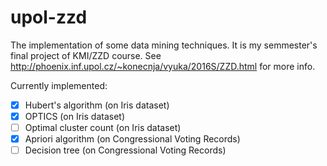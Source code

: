 # upol-zzd

The implementation of some data mining techniques. It is my semmester's final project of KMI/ZZD course. See http://phoenix.inf.upol.cz/~konecnja/vyuka/2016S/ZZD.html for more info. 

Currently implemented:
 - [x] Hubert's algorithm (on Iris dataset)
 - [x] OPTICS (on Iris dataset)
 - [ ] Optimal cluster count (on Iris dataset)
 - [x] Apriori algorithm (on Congressional Voting Records)
 - [ ] Decision tree (on Congressional Voting Records)